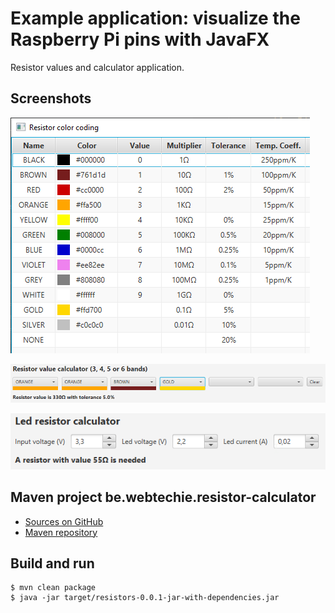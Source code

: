 # Example application: visualize the Raspberry Pi pins with JavaFX
Resistor values and calculator application.

## Screenshots

![Resistor color coding in a table view](screenshots/javafx-table.png)

![Calculating the resistor value with 4 colors](screenshots/javafx-resistor-value-330.png)

![Calculating the resistor value for a LED](screenshots/javafx-led-resistor-value.png)

## Maven project be.webtechie.resistor-calculator
* [Sources on GitHub](https://github.com/FDelporte/ResistorCalculator)
* [Maven repository](https://mvnrepository.com/artifact/be.webtechie/resistor-calculator)

## Build and run

```
$ mvn clean package
$ java -jar target/resistors-0.0.1-jar-with-dependencies.jar 
``` 